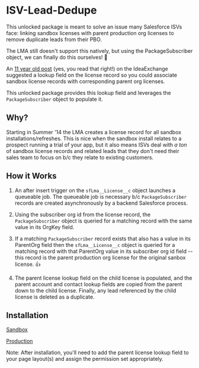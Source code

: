 # ISV-Lead-Dedupe

This unlocked package is meant to solve an issue many Salesforce ISVs face: linking sandbox licenses with parent production org licenses to remove duplicate leads from their PBO.

The LMA still doesn't support this natively, but using the PackageSubscriber object, we can finally do this ourselves! 💪

An [11 year old post](https://ideas.salesforce.com/s/idea/a0B8W00000GdkD5UAJ/lma-licenses-for-sandboxes-need-lookup-field-to-the-production-org-license) (yes, you read that right!) on the IdeaExchange suggested a lookup field on the license record so you could associate sandbox license records with corresponding parent org licenses.

This unlocked package provides this lookup field and leverages the `PackageSubscriber` object to populate it.

## Why?

Starting in Summer '14 the LMA creates a license record for all sandbox installations/refreshes. This is nice when the sandbox install relates to a prospect running a trial of your app, but it also means ISVs deal with _a ton_ of sandbox license records and related leads that they don't need their sales team to focus on b/c they relate to existing customers.

## How it Works

1. An after insert trigger on the `sfLma__License__c` object launches a queueable job. The queueable job is necessary b/c `PackageSubscriber` records are created asynchronously by a backend Salesforce process.

2. Using the subscriber org id from the license record, the `PackageSubscriber` object is queried for a matching record with the same value in its OrgKey field.

3. If a matching `PackageSubscriber` record exists that also has a value in its ParentOrg field then the `sfLma__License__c` object is queried for a matching record with that ParentOrg value in its subscriber org id field -- this record is the parent production org license for the original sanbox license. 👍

4. The parent license lookup field on the child license is populated, and the parent account and contact lookup fields are copied from the parent down to the child license. Finally, any lead referenced by the child license is deleted as a duplicate.

## Installation

[Sandbox](https://test.salesforce.com/packaging/installPackage.apexp?p0=04tPH000000jwnpYAA)

[Production](https://login.salesforce.com/packaging/installPackage.apexp?p0=04tPH000000jwnpYAA)

Note: After installation, you'll need to add the parent license lookup field to your page layout(s) and assign the permission set appropriately.
